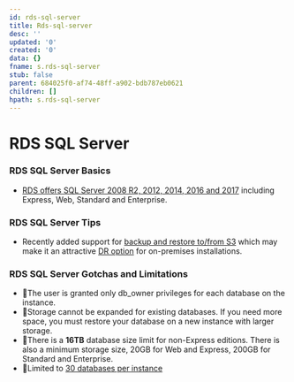 ```yaml
---
id: rds-sql-server
title: Rds-sql-server
desc: ''
updated: '0'
created: '0'
data: {}
fname: s.rds-sql-server
stub: false
parent: 684025f0-af74-48ff-a902-bdb787eb0621
children: []
hpath: s.rds-sql-server
---
```

# RDS SQL Server

### RDS SQL Server Basics

- [RDS offers SQL Server 2008 R2, 2012, 2014, 2016 and 2017](https://aws.amazon.com/rds/sqlserver/) including Express, Web, Standard and Enterprise.

### RDS SQL Server Tips

- Recently added support for [backup and restore to/from S3](https://www.brentozar.com/archive/2016/07/holy-cow-amazon-rds-sql-server-just-changed-everything/) which may make it an attractive [DR option](https://aws.amazon.com/blogs/aws/amazon-rds-for-sql-server-support-for-native-backuprestore-to-amazon-s3/) for on-premises installations.

### RDS SQL Server Gotchas and Limitations

- 🔸The user is granted only db_owner privileges for each database on the instance.
- 🔸Storage cannot be expanded for existing databases. If you need more space, you must restore your database on a new instance with larger storage.
- 🔸There is a **16TB** database size limit for non-Express editions. There is also a minimum storage size, 20GB for Web and Express, 200GB for Standard and Enterprise.
- 🔸Limited to [30 databases per instance](http://docs.aws.amazon.com/AmazonRDS/latest/UserGuide/CHAP_SQLServer.html)
